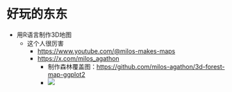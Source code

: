 # 好玩的东东
- 用R语言制作3D地图
  - 这个人很厉害
    - https://www.youtube.com/@milos-makes-maps
    - https://x.com/milos_agathon
      - 制作森林覆盖图：https://github.com/milos-agathon/3d-forest-map-ggplot2
      - ![](https://cdn.jsdelivr.net/gh/midpoint/note-gen-image-sync@main/fb832dcb-254d-45e9-8115-1389210f5a92.png)


